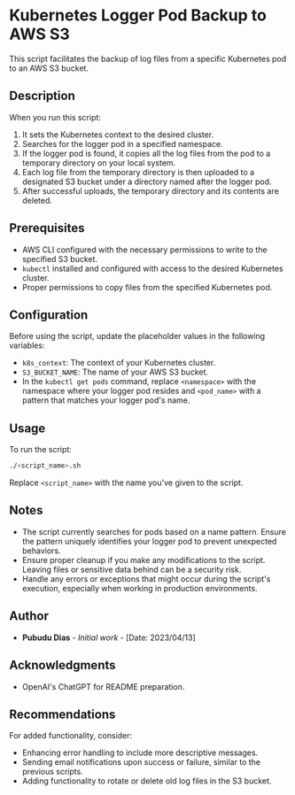 # Kubernetes Logger Pod Backup to AWS S3

This script facilitates the backup of log files from a specific Kubernetes pod to an AWS S3 bucket.

## Description

When you run this script:

1. It sets the Kubernetes context to the desired cluster.
2. Searches for the logger pod in a specified namespace.
3. If the logger pod is found, it copies all the log files from the pod to a temporary directory on your local system.
4. Each log file from the temporary directory is then uploaded to a designated S3 bucket under a directory named after the logger pod.
5. After successful uploads, the temporary directory and its contents are deleted.

## Prerequisites

- AWS CLI configured with the necessary permissions to write to the specified S3 bucket.
- `kubectl` installed and configured with access to the desired Kubernetes cluster.
- Proper permissions to copy files from the specified Kubernetes pod.

## Configuration

Before using the script, update the placeholder values in the following variables:

- `k8s_context`: The context of your Kubernetes cluster.
- `S3_BUCKET_NAME`: The name of your AWS S3 bucket.
- In the `kubectl get pods` command, replace `<namespace>` with the namespace where your logger pod resides and `<pod_name>` with a pattern that matches your logger pod's name.

## Usage

To run the script:

```bash
./<script_name>.sh
```

Replace `<script_name>` with the name you've given to the script.

## Notes

- The script currently searches for pods based on a name pattern. Ensure the pattern uniquely identifies your logger pod to prevent unexpected behaviors.
- Ensure proper cleanup if you make any modifications to the script. Leaving files or sensitive data behind can be a security risk.
- Handle any errors or exceptions that might occur during the script's execution, especially when working in production environments.

## Author

- **Pubudu Dias** - *Initial work* - [Date: 2023/04/13]

## Acknowledgments

- OpenAI's ChatGPT for README preparation.

## Recommendations

For added functionality, consider:

- Enhancing error handling to include more descriptive messages.
- Sending email notifications upon success or failure, similar to the previous scripts.
- Adding functionality to rotate or delete old log files in the S3 bucket.